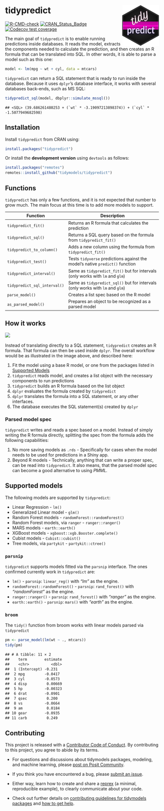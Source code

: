 
# tidypredict <img src="man/figures/logo.png" align="right" width = "120px"/>

[![R-CMD-check](https://github.com/tidymodels/tidypredict/workflows/R-CMD-check/badge.svg)](https://github.com/tidymodels/tidypredict/actions)
[![CRAN_Status_Badge](http://www.r-pkg.org/badges/version/tidypredict)](https://CRAN.r-project.org/package=tidypredict)
[![Codecov test
coverage](https://codecov.io/gh/tidymodels/tidypredict/branch/main/graph/badge.svg)](https://app.codecov.io/gh/tidymodels/tidypredict?branch=main)

The main goal of `tidypredict` is to enable running predictions inside
databases. It reads the model, extracts the components needed to
calculate the prediction, and then creates an R formula that can be
translated into SQL. In other words, it is able to parse a model such as
this one:

``` r
model <- lm(mpg ~ wt + cyl, data = mtcars)
```

`tidypredict` can return a SQL statement that is ready to run inside the
database. Because it uses `dplyr`’s database interface, it works with
several databases back-ends, such as MS SQL:

``` r
tidypredict_sql(model, dbplyr::simulate_mssql())
```

    ## <SQL> (39.686261480253 + (`wt` * -3.19097213898374)) + (`cyl` * -1.5077949682598)

## Installation

Install `tidypredict` from CRAN using:

``` r
install.packages("tidypredict")
```

Or install the **development version** using `devtools` as follows:

``` r
install.packages("remotes")
remotes::install_github("tidymodels/tidypredict")
```

## Functions

`tidypredict` has only a few functions, and it is not expected that
number to grow much. The main focus at this time is to add more models
to support.

| Function | Description |
|----|----|
| `tidypredict_fit()` | Returns an R formula that calculates the prediction |
| `tidypredict_sql()` | Returns a SQL query based on the formula from `tidypredict_fit()` |
| `tidypredict_to_column()` | Adds a new column using the formula from `tidypredict_fit()` |
| `tidypredict_test()` | Tests `tidyverse` predictions against the model’s native `predict()` function |
| `tidypredict_interval()` | Same as `tidypredict_fit()` but for intervals (only works with `lm` and `glm`) |
| `tidypredict_sql_interval()` | Same as `tidypredict_sql()` but for intervals (only works with `lm` and `glm`) |
| `parse_model()` | Creates a list spec based on the R model |
| `as_parsed_model()` | Prepares an object to be recognized as a parsed model |

## How it works

<img src="man/figures/howitworks.png">

Instead of translating directly to a SQL statement, `tidypredict`
creates an R formula. That formula can then be used inside `dplyr`. The
overall workflow would be as illustrated in the image above, and
described here:

1.  Fit the model using a base R model, or one from the packages listed
    in [Supported Models](#supported-models)
2.  `tidypredict` reads model, and creates a list object with the
    necessary components to run predictions
3.  `tidypredict` builds an R formula based on the list object
4.  `dplyr` evaluates the formula created by `tidypredict`
5.  `dplyr` translates the formula into a SQL statement, or any other
    interfaces.
6.  The database executes the SQL statement(s) created by `dplyr`

### Parsed model spec

`tidypredict` writes and reads a spec based on a model. Instead of
simply writing the R formula directly, splitting the spec from the
formula adds the following capabilities:

1.  No more saving models as `.rds` - Specifically for cases when the
    model needs to be used for predictions in a Shiny app.
2.  Beyond R models - Technically, anything that can write a proper
    spec, can be read into `tidypredict`. It also means, that the parsed
    model spec can become a good alternative to using *PMML.*

## Supported models

The following models are supported by `tidypredict`:

- Linear Regression - `lm()`
- Generalized Linear model - `glm()`
- Random Forest models - `randomForest::randomForest()`
- Random Forest models, via `ranger` - `ranger::ranger()`
- MARS models - `earth::earth()`
- XGBoost models - `xgboost::xgb.Booster.complete()`
- Cubist models - `Cubist::cubist()`
- Tree models, via `partykit` - `partykit::ctree()`

### `parsnip`

`tidypredict` supports models fitted via the `parsnip` interface. The
ones confirmed currently work in `tidypredict` are:

- `lm()` - `parsnip`: `linear_reg()` with *“lm”* as the engine.
- `randomForest::randomForest()` - `parsnip`: `rand_forest()` with
  *“randomForest”* as the engine.
- `ranger::ranger()` - `parsnip`: `rand_forest()` with *“ranger”* as the
  engine.
- `earth::earth()` - `parsnip`: `mars()` with *“earth”* as the engine.

### `broom`

The `tidy()` function from broom works with linear models parsed via
`tidypredict`

``` r
pm <- parse_model(lm(wt ~ ., mtcars))
tidy(pm)
```

    ## # A tibble: 11 × 2
    ##    term        estimate
    ##    <chr>          <dbl>
    ##  1 (Intercept) -0.231  
    ##  2 mpg         -0.0417 
    ##  3 cyl         -0.0573 
    ##  4 disp         0.00669
    ##  5 hp          -0.00323
    ##  6 drat        -0.0901 
    ##  7 qsec         0.200  
    ##  8 vs          -0.0664 
    ##  9 am           0.0184 
    ## 10 gear        -0.0935 
    ## 11 carb         0.249

## Contributing

This project is released with a [Contributor Code of
Conduct](https://contributor-covenant.org/version/2/0/CODE_OF_CONDUCT.html).
By contributing to this project, you agree to abide by its terms.

- For questions and discussions about tidymodels packages, modeling, and
  machine learning, please [post on Posit
  Community](https://forum.posit.co/new-topic?category_id=15&tags=tidymodels,question).

- If you think you have encountered a bug, please [submit an
  issue](https://github.com/tidymodels/tidypredict/issues).

- Either way, learn how to create and share a
  [reprex](https://reprex.tidyverse.org/articles/articles/learn-reprex.html)
  (a minimal, reproducible example), to clearly communicate about your
  code.

- Check out further details on [contributing guidelines for tidymodels
  packages](https://www.tidymodels.org/contribute/) and [how to get
  help](https://www.tidymodels.org/help/).
